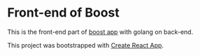 # Front-end of Boost
This is the front-end part of [boost app](https://github.com/konsumdev/boost) with golang on back-end.

This project was bootstrapped with [Create React App](https://github.com/facebook/create-react-app).
